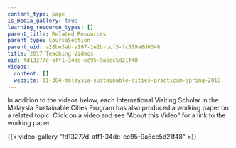 ```yaml
---
content_type: page
is_media_gallery: true
learning_resource_types: []
parent_title: Related Resources
parent_type: CourseSection
parent_uid: a28be3ab-a197-1e2b-ccf5-fc519a6d0346
title: 2017 Teaching Videos
uid: fd13277d-aff1-34dc-ec95-9a6cc5d21f48
videos:
  content: []
  website: 11-384-malaysia-sustainable-cities-practicum-spring-2018
---
```


In addition to the videos below, each International Visiting Scholar in the Malaysia Sustainable Cities Program has also produced a working paper on a related topic. Click on a video and see "About this Video" for a link to the working paper.

{{< video-gallery "fd13277d-aff1-34dc-ec95-9a6cc5d21f48" >}}

